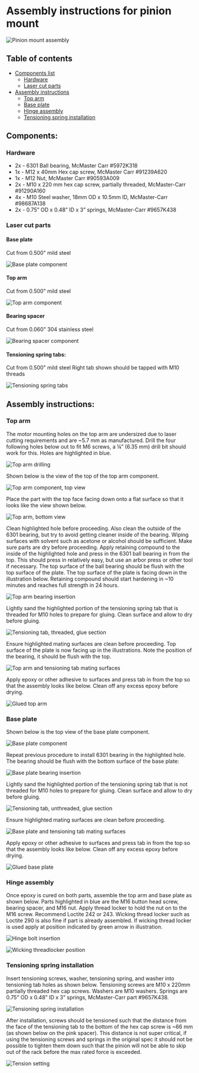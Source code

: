 # Assembly instructions for pinion mount

![Pinion mount assembly](Pictures/Pinion%20mount%20assembly.png)

## Table of contents
- [Components list](#components)
    - [Hardware](#hardware)
    - [Laser cut parts](#laser-cut-parts) 
- [Assembly instructions](#assembly-instructions)
    - [Top arm](#top-arm)
    - [Base plate](#base-plate)
    - [Hinge assembly](#hinge-assembly)
    - [Tensioning spring installation](#tensioning-spring-installation)

## Components:
### Hardware
- 2x - 6301 Ball bearing, McMaster Carr #5972K318
- 1x - M12 x 40mm Hex cap screw, McMaster Carr #91239A620
- 1x - M12 Nut, McMaster Carr #90593A009
- 2x - M10 x 220 mm hex cap screw, partially threaded, McMaster-Carr #91290A160
- 4x - M10 Steel washer, 18mm OD x 10.5mm ID, McMaster-Carr #98687A138
- 2x - 0.75” OD x 0.48” ID x 3” springs, McMaster-Carr #9657K438

### Laser cut parts
#### Base plate
Cut from 0.500" mild steel

![Base plate component](Pictures/Base%20plate.png)
#### Top arm
Cut from 0.500" mild steel

![Top arm component](Pictures/Top%20arm.png)
#### Bearing spacer
Cut from 0.060" 304 stainless steel

![Bearing spacer component](Pictures/Bearing%20spacer.png)
#### Tensioning spring tabs:
Cut from 0.500" mild steel
Right tab shown should be tapped with M10 threads

![Tensioning spring tabs](Pictures/Tensioning%20spring%20tabs.png)
## Assembly instructions:

### Top arm
The motor mounting holes on the top arm are undersized due to laser cutting requirements and are ~5.7 mm as manufactured. Drill the four following holes below out to fit M6 screws, a ¼” (6.35 mm) drill bit should work for this. Holes are highlighted in blue.

![Top arm drilling](Pictures/Drilling%20locations.png)

Shown below is the view of the top of the top arm component.

![Top arm component, top view](Pictures/Top%20arm.png)

Place the part with the top face facing down onto a flat surface so that it looks like the view shown below.

![Top arm, bottom view](Pictures/Top%20arm%20bottom%20view.png)

Clean highlighted hole before proceeding. Also clean the outside of the 6301 bearing, but try to avoid getting cleaner inside of the bearing. Wiping surfaces with solvent such as acetone or alcohol should be sufficient. 
Make sure parts are dry before proceeding. Apply retaining compound to the inside of the highlighted hole and press in the 6301 ball bearing in from the top. This should press in relatively easy, but use an arbor press or other tool if necessary. The top surface of the ball bearing should be flush with the top surface of the plate. The top surface of the plate is facing down in the illustration below. Retaining compound should start hardening in ~10 minutes and reaches full strength in 24 hours.

![Top arm bearing insertion](Pictures/Top%20arm%20bearing%20insertion.png)

Lightly sand the highlighted portion of the tensioning spring tab that is threaded for M10 holes to prepare for gluing. Clean surface and allow to dry before gluing.

![Tensioning tab, threaded, glue section](Pictures/Threaded%20tensioning%20tab%2C%20glue.png)

Ensure highlighted mating surfaces are clean before proceeding. Top surface of the plate is now facing up in the illustrations. Note the position of the bearing, it should be flush with the top.

![Top arm and tensioning tab mating surfaces](Pictures/Top%20arm%20gluing.png)

Apply epoxy or other adhesive to surfaces and press tab in from the top so that the assembly looks like below. Clean off any excess epoxy before drying.

![Glued top arm](Pictures/Glued%20top%20arm.png)

### Base plate
Shown below is the top view of the base plate component.

![Base plate component](Pictures/Base%20plate.png)

Repeat previous procedure to install 6301 bearing in the highlighted hole. The bearing should be flush with the bottom surface of the base plate:

![Base plate bearing insertion](Pictures/Base%20plate%20bearing%20insertion.png)

Lightly sand the highlighted portion of the tensioning spring tab that is not threaded for M10 holes to prepare for gluing. Clean surface and allow to dry before gluing.

![Tensioning tab, unthreaded, glue section](Pictures/Unthreaded%20tensioning%20tab%2C%20glue.png)

Ensure highlighted mating surfaces are clean before proceeding.

![Base plate and tensioning tab mating surfaces](Pictures/Base%20plate%20gluing.png)

Apply epoxy or other adhesive to surfaces and press tab in from the top so that the assembly looks like below. Clean off any excess epoxy before drying.

![Glued base plate](Pictures/Glued%20base%20plate.png)

### Hinge assembly
Once epoxy is cured on both parts, assemble the top arm and base plate as shown below. Parts highlighted in blue are the M16 button head screw, bearing spacer, and M16 nut. Apply thread locker to hold the nut on to the M16 screw. Recommend Loctite 242 or 243. Wicking thread locker such as Loctite 290 is also fine if part is already assembled. If wicking thread locker is used apply at position indicated by green arrow in illustration.

![Hinge bolt insertion](Pictures/Hinge%20bolt%20insertion.png)

![Wicking threadlocker position](Pictures/Hinge%20bolt%2C%20threadlocker%20location.png)

### Tensioning spring installation
Insert tensioning screws, washer, tensioning spring, and washer into tensioning tab holes as shown below. Tensioning screws are M10 x 220mm partially threaded hex cap screws. Washers are M10 washers. Springs are 0.75” OD x 0.48” ID x 3” springs, McMaster-Carr part #9657K438. 

![Tensioning spring installation](Pictures/Tensioning%20spring%20installation.png)

After installation, screws should be tensioned such that the distance from the face of the tensioning tab to the bottom of the hex cap screw is ~66 mm (as shown below on the pink spacer). This distance is not super critical, if using the tensioning screws and springs in the original spec it should not be possible to tighten them down such that the pinion will not be able to skip out of the rack before the max rated force is exceeded. 

![Tension setting](Pictures/Tension%20setting.png)

